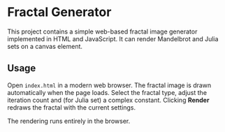 # Fractal Generator

This project contains a simple web-based fractal image generator implemented in HTML and JavaScript. It can render Mandelbrot and Julia sets on a canvas element.

## Usage

Open `index.html` in a modern web browser. The fractal image is drawn automatically when the page loads. Select the fractal type, adjust the iteration count and (for Julia set) a complex constant. Clicking **Render** redraws the fractal with the current settings.

The rendering runs entirely in the browser.
